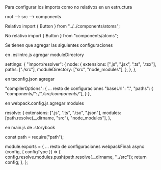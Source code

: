 Para configurar los imports como no relativos
en un estructura

root --> src --> components

Relativo
import { Button } from "../../components/atoms";

No relativo
import { Button } from "components/atoms";

Se tienen que agregar las siguientes configuraciones

en .eslintrc.js agregar moduleDirectory

settings: {
"import/resolver": {
node: {
extensions: [".js", ".jsx", ".ts", ".tsx"],
paths: ["./src"],
moduleDirectory: ["src", "node_modules"],
},
},
},

en tsconfig.json agregar

"compilerOptions": {
... resto de configuraciones
"baseUrl": ".",
"paths": {
"components/_": ["./src/components/_"],
}
},

en webpack.config.js agregar modules

resolve: {
extensions: [".js", ".ts", ".tsx", ".json"],
modules: [path.resolve(__dirname, "src"), "node_modules"],
},

en main.js de .storybook

const path = require("path");

module.exports = {
... resto de configuraciones
webpackFinal: async (config, { configType }) => {
config.resolve.modules.push(path.resolve(\_\_dirname, "../src"));
return config;
},
};
